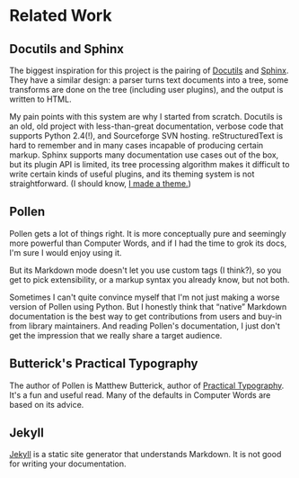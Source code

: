 # Related Work

## Docutils and Sphinx

The biggest inspiration for this project is the pairing of
[Docutils](http://docutils.sourceforge.net/) and
[Sphinx](http://sphinx-doc.org). They have a similar design: a parser turns
text documents into a tree, some transforms are done on the tree (including
user plugins), and the output is written to HTML.

My pain points with this system are why I started from scratch. Docutils is an
old, old project with less-than-great documentation, verbose code that supports
Python 2.4(!), and Sourceforge SVN hosting. reStructuredText is hard to remember and in many cases incapable of producing certain markup. Sphinx supports many documentation use cases out of the box, but its plugin API
is limited, its tree processing algorithm makes it difficult to write
certain kinds of useful plugins, and its theming system is not straightforward.
(I should know,
[I made a theme.](http://sphinx-better-theme.readthedocs.org/en/latest/))

## Pollen

Pollen gets a lot of things right. It is more conceptually pure and seemingly
more powerful than Computer Words, and if I had the time to grok its docs, I'm
sure I would enjoy using it.

But its Markdown mode doesn't let you use custom tags (I think?), so you get
to pick extensibility, or a markup syntax you already know, but not both.

Sometimes I can't quite convince myself that I'm not just making a worse
version of Pollen using Python. But I honestly think that “native” Markdown
documentation is the best way to get contributions from users and buy-in from
library maintainers. And reading Pollen's documentation, I just don't get the
impression that we really share a target audience.

## Butterick's Practical Typography

The author of Pollen is Matthew Butterick, author of
[Practical Typography](http://practicaltypography.com). It's a fun and useful
read. Many of the defaults in Computer Words are based on its advice.

## Jekyll

[Jekyll](http://jekyllrb.com/) is a static site generator that understands
Markdown. It is not good for writing your documentation.